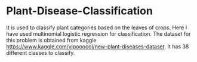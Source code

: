 # Plant-Disease-Classification
It is used to classify plant categories based on the leaves of crops. Here I have used multinomial logistic regression for classification. The dataset for this problem is obtained from kaggle https://www.kaggle.com/vipoooool/new-plant-diseases-dataset. It has 38 different classes to classify.
